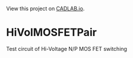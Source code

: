 View this project on [CADLAB.io](https://cadlab.io/project/1965). 

# HiVolMOSFETPair

Test circuit of Hi-Voltage N/P MOS FET switching
